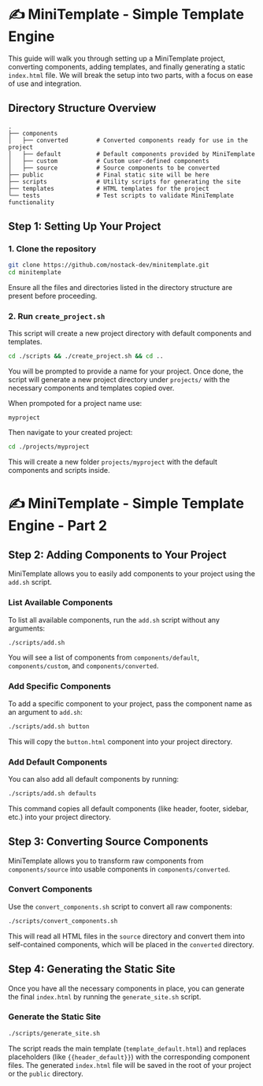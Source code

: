 
# ✍️ MiniTemplate - Simple Template Engine

This guide will walk you through setting up a MiniTemplate project, converting components, adding templates, and finally generating a static `index.html` file. We will break the setup into two parts, with a focus on ease of use and integration.

## Directory Structure Overview

```shell
.
├── components
│   ├── converted        # Converted components ready for use in the project
│   ├── default          # Default components provided by MiniTemplate
│   ├── custom           # Custom user-defined components
│   ├── source           # Source components to be converted
├── public               # Final static site will be here
├── scripts              # Utility scripts for generating the site
├── templates            # HTML templates for the project
└── tests                # Test scripts to validate MiniTemplate functionality
```

## Step 1: Setting Up Your Project

### 1. Clone the repository

```bash
git clone https://github.com/nostack-dev/minitemplate.git
cd minitemplate
```

Ensure all the files and directories listed in the directory structure are present before proceeding.

### 2. Run `create_project.sh`

This script will create a new project directory with default components and templates.

```bash
cd ./scripts && ./create_project.sh && cd ..
```

You will be prompted to provide a name for your project. Once done, the script will generate a new project directory under `projects/` with the necessary components and templates copied over.

When prompoted for a project name use:
```console
myproject
```

Then navigate to your created project:
```bash
cd ./projects/myproject
```

This will create a new folder `projects/myproject` with the default components and scripts inside.

# ✍️ MiniTemplate - Simple Template Engine - Part 2

## Step 2: Adding Components to Your Project

MiniTemplate allows you to easily add components to your project using the `add.sh` script.

### List Available Components

To list all available components, run the `add.sh` script without any arguments:

```bash
./scripts/add.sh
```

You will see a list of components from `components/default`, `components/custom`, and `components/converted`.

### Add Specific Components

To add a specific component to your project, pass the component name as an argument to `add.sh`:

```bash
./scripts/add.sh button
```

This will copy the `button.html` component into your project directory.

### Add Default Components

You can also add all default components by running:

```bash
./scripts/add.sh defaults
```

This command copies all default components (like header, footer, sidebar, etc.) into your project directory.

## Step 3: Converting Source Components

MiniTemplate allows you to transform raw components from `components/source` into usable components in `components/converted`.

### Convert Components

Use the `convert_components.sh` script to convert all raw components:

```bash
./scripts/convert_components.sh
```

This will read all HTML files in the `source` directory and convert them into self-contained components, which will be placed in the `converted` directory.

## Step 4: Generating the Static Site

Once you have all the necessary components in place, you can generate the final `index.html` by running the `generate_site.sh` script.

### Generate the Static Site

```bash
./scripts/generate_site.sh
```

The script reads the main template (`template_default.html`) and replaces placeholders (like `{{header_default}}`) with the corresponding component files. The generated `index.html` file will be saved in the root of your project or the `public` directory.

